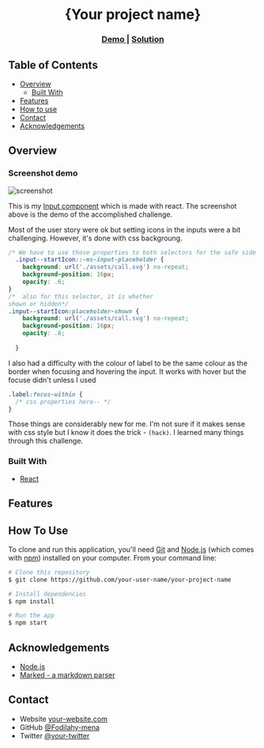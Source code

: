 <!-- Please update value in the {}  -->

<h1 align="center">{Your project name}</h1>

<div align="center">
  <h3>
    <a href="https://{your-demo-link.your-domain}">
      Demo
    </a>
    <span> | </span>
    <a href="https://{your-url-to-the-solution}">
      Solution
    </a>
  </h3>
</div>

<!-- TABLE OF CONTENTS -->

## Table of Contents

-   [Overview](#overview)
    -   [Built With](#built-with)
-   [Features](#features)
-   [How to use](#how-to-use)
-   [Contact](#contact)
-   [Acknowledgements](#acknowledgements)

<!-- OVERVIEW -->

## Overview

### Screenshot demo
![screenshot](./screenshot.png)


This is my [Input component](https://5f87f064f8a7179adf6cc514--dreamy-bell-d25bc4.netlify.app/) which is made with react. The screenshot above is the demo of the accomplished challenge. 

Most of the user story were ok but setting icons in the inputs were a bit challenging. However, it's done with css backgroung.

```css
/* We have to use those properties to both selectors for the safe side of browsers support */
  .input--startIcon::-ms-input-placeholder {
    background: url('./assets/call.svg') no-repeat;
    background-position: 16px;
    opacity: .6;
} 
/*  also for this selector, it is whether 
shown or hidden*/
.input--startIcon:placeholder-shown {
    background: url('./assets/call.svg') no-repeat; 
    background-position: 16px;
    opacity: .6;
    
  }

```

I also had a difficulty with the colour of label to be the same colour as the border when focusing and hovering the input. It works with hover but the focuse didn't unless I used 
```css 
.label:focus-within {
  /* css properties here-- */
}
 ```

Those things are considerably new for me. I'm not sure if it makes sense with css style but I know it does the trick - `(hack)`. I learned many things through this challenge.


### Built With

<!-- This section should list any major frameworks that you built your project using. Here are a few examples.-->

-   [React](https://reactjs.org/)

## Features

<!-- List the features of your application or follow the template. Don't share the figma file here :) -->

## How To Use

<!-- Example:  -->

To clone and run this application, you'll need [Git](https://git-scm.com) and [Node.js](https://nodejs.org/en/download/) (which comes with [npm](http://npmjs.com)) installed on your computer. From your command line:

```bash
# Clone this repository
$ git clone https://github.com/your-user-name/your-project-name

# Install dependencies
$ npm install

# Run the app
$ npm start
```

## Acknowledgements

<!-- This section should list any articles or add-ons/plugins that helps you to complete the project. This is optional but it will help you in the future. For exmpale -->

-   [Node.js](https://nodejs.org/)
-   [Marked - a markdown parser](https://github.com/chjj/marked)

## Contact

-   Website [your-website.com](https://{your-web-site-link})
-   GitHub [@Fodilahy-mena](https://github.com/Fodilahy-mena)
-   Twitter [@your-twitter](https://{twitter.com/your-username})
